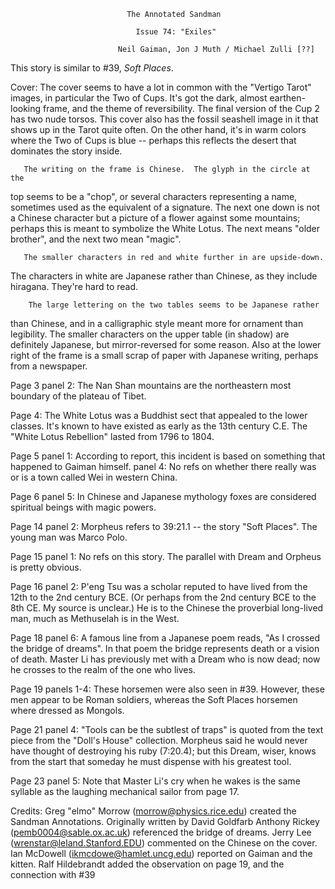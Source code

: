                               The Annotated Sandman

                                Issue 74: "Exiles"

                            Neil Gaiman, Jon J Muth / Michael Zulli [??]

This story is similar to #39, _Soft Places_.

Cover:  The cover seems to have a lot in common with the "Vertigo Tarot"
images, in particular the Two of Cups.  It's got the dark, almost
earthen-looking frame, and the theme of reversibility.  The final
version of the Cup 2 has two nude torsos.  This cover also has the fossil
seashell image in it that shows up in the Tarot quite often.  On the other
hand, it's in warm colors where the Two of Cups is blue -- perhaps
this reflects the desert that dominates the story inside.

	   The writing on the frame is Chinese.  The glyph in the circle at the
top seems to be a "chop", or several characters representing a name, sometimes
used as the equivalent of a signature.  The next one down is not a Chinese
character but a picture of a flower against some mountains; perhaps this
is meant to symbolize the White Lotus.  The next means "older brother", and
the next two mean "magic".

	   The smaller characters in red and white further in are upside-down.
The characters in white are Japanese rather than Chinese, as they include
hiragana.  They're hard to read.

        The large lettering on the two tables seems to be Japanese rather
than Chinese, and in a calligraphic style meant more for ornament than
legibility.  The smaller characters on the upper table (in shadow) are
definitely Japanese, but mirror-reversed for some reason.  Also at the lower
right of the frame is a small scrap of paper with Japanese writing, perhaps
from a newspaper.

Page 3 panel 2: The Nan Shan mountains are the northeastern most boundary of
the plateau of Tibet.

Page 4:  The White Lotus was a Buddhist sect that appealed to the lower
classes.  It's known to have existed as early as the 13th century C.E.
The "White Lotus Rebellion" lasted from 1796 to 1804.

Page 5 panel 1: According to report, this incident is based on something
that happened to Gaiman himself.
       panel 4: No refs on whether there really was or is a town called Wei
in western China.

Page 6 panel 5: In Chinese and Japanese mythology foxes are considered
spiritual beings with magic powers.

Page 14 panel 2: Morpheus refers to 39:21.1 -- the story "Soft Places".
The young man was Marco Polo.

Page 15 panel 1: No refs on this story.  The parallel with Dream and Orpheus
is pretty obvious.

Page 16 panel 2: P'eng Tsu was a scholar reputed to have lived from the
12th to the 2nd century BCE.  (Or perhaps from the 2nd century BCE to
the 8th CE.  My source is unclear.)  He is to the Chinese the proverbial
long-lived man, much as Methuselah is in the West.

Page 18 panel 6: A famous line from a Japanese poem reads, "As I crossed
the bridge of dreams".  In that poem the bridge represents death or a vision
of death.  Master Li has previously met with a Dream who is now dead; now
he crosses to the realm of the one who lives.

Page 19 panels 1-4: These horsemen were also seen in #39. However, these men
appear to be Roman soldiers, whereas the Soft Places horsemen where dressed as
Mongols.

Page 21 panel 4: "Tools can be the subtlest of traps" is quoted from the
text piece from the "Doll's House" collection.  Morpheus said he would
never have thought of destroying his ruby (7:20.4); but this Dream, wiser,
knows from the start that someday he must dispense with his greatest tool.

Page 23 panel 5:  Note that Master Li's cry when he wakes is the same syllable
as the laughing mechanical sailor from page 17.

Credits:
	Greg "elmo" Morrow (morrow@physics.rice.edu) created the Sandman
Annotations.
    Originally written by David Goldfarb
	Anthony Rickey (pemb0004@sable.ox.ac.uk) referenced the bridge
of dreams.
	Jerry Lee (wrenstar@leland.Stanford.EDU) commented on the Chinese on
the cover.
	Ian McDowell (ikmcdowe@hamlet.uncg.edu) reported on Gaiman and the
kitten.
    Ralf Hildebrandt added the observation on page 19, and the connection
with #39
